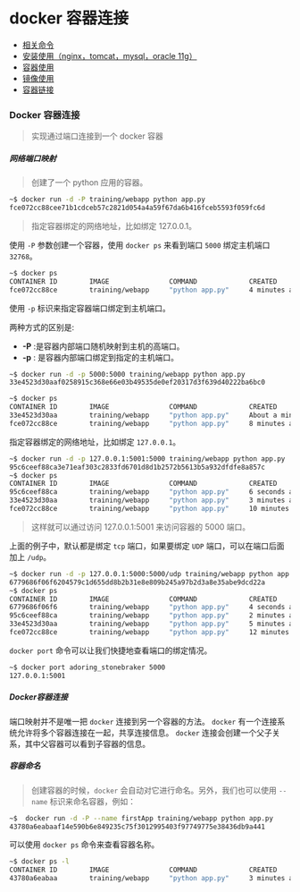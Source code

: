# docker 容器连接

* [相关命令](./command.md)
* [安装使用（nginx，tomcat，mysql，oracle 11g）](./install.md)
* [容器使用](./container-usage.md)
* [镜像使用](./image-usage.md)
* [容器链接](./container-connection.md)


### Docker 容器连接
> 实现通过端口连接到一个 docker 容器

##### 网络端口映射

> 创建了一个 python 应用的容器。

```bash
~$ docker run -d -P training/webapp python app.py
fce072cc88cee71b1cdceb57c2821d054a4a59f67da6b416fceb5593f059fc6d
```

> 指定容器绑定的网络地址，比如绑定 127.0.0.1。

使用 `-P` 参数创建一个容器，使用 `docker ps` 来看到端口 `5000` 绑定主机端口 `32768`。

```bash
~$ docker ps
CONTAINER ID        IMAGE               COMMAND             CREATED             STATUS              PORTS                     NAMES
fce072cc88ce        training/webapp     "python app.py"     4 minutes ago       Up 4 minutes        0.0.0.0:32768->5000/tcp   grave_hopper
```

使用 `-p` 标识来指定容器端口绑定到主机端口。

两种方式的区别是:

- **-P** :是容器内部端口随机映射到主机的高端口。
- **-p** : 是容器内部端口绑定到指定的主机端口。

```bash
~$ docker run -d -p 5000:5000 training/webapp python app.py
33e4523d30aaf0258915c368e66e03b49535de0ef20317d3f639d40222ba6bc0

~$ docker ps
CONTAINER ID        IMAGE               COMMAND             CREATED              STATUS              PORTS                     NAMES
33e4523d30aa        training/webapp     "python app.py"     About a minute ago   Up About a minute   0.0.0.0:5000->5000/tcp    berserk_bartik
fce072cc88ce        training/webapp     "python app.py"     8 minutes ago        Up 8 minutes        0.0.0.0:32768->5000/tcp   grave_hopper
```

指定容器绑定的网络地址，比如绑定 `127.0.0.1`。

```bash
~$ docker run -d -p 127.0.0.1:5001:5000 training/webapp python app.py
95c6ceef88ca3e71eaf303c2833fd6701d8d1b2572b5613b5a932dfdfe8a857c
~$ docker ps
CONTAINER ID        IMAGE               COMMAND             CREATED             STATUS              PORTS                                NAMES
95c6ceef88ca        training/webapp     "python app.py"     6 seconds ago       Up 6 seconds        5000/tcp, 127.0.0.1:5001->5000/tcp   adoring_stonebraker
33e4523d30aa        training/webapp     "python app.py"     3 minutes ago       Up 3 minutes        0.0.0.0:5000->5000/tcp               berserk_bartik
fce072cc88ce        training/webapp     "python app.py"     10 minutes ago      Up 10 minutes       0.0.0.0:32768->5000/tcp              grave_hopper
```

> 这样就可以通过访问 127.0.0.1:5001 来访问容器的 5000 端口。

上面的例子中，默认都是绑定 `tcp` 端口，如果要绑定 `UDP` 端口，可以在端口后面加上 `/udp`。

```bash
~$ docker run -d -p 127.0.0.1:5000:5000/udp training/webapp python app.py
6779686f06f6204579c1d655dd8b2b31e8e809b245a97b2d3a8e35abe9dcd22a
~$ docker ps
CONTAINER ID        IMAGE               COMMAND             CREATED             STATUS              PORTS                                NAMES
6779686f06f6        training/webapp     "python app.py"     4 seconds ago       Up 2 seconds        5000/tcp, 127.0.0.1:5000->5000/udp   drunk_visvesvaraya
95c6ceef88ca        training/webapp     "python app.py"     2 minutes ago       Up 2 minutes        5000/tcp, 127.0.0.1:5001->5000/tcp   adoring_stonebraker
33e4523d30aa        training/webapp     "python app.py"     5 minutes ago       Up 5 minutes        0.0.0.0:5000->5000/tcp               berserk_bartik
fce072cc88ce        training/webapp     "python app.py"     12 minutes ago      Up 12 minutes       0.0.0.0:32768->5000/tcp              grave_hopper
```

`docker port` 命令可以让我们快捷地查看端口的绑定情况。

```bash
~$ docker port adoring_stonebraker 5000
127.0.0.1:5001
```

##### Docker容器连接

端口映射并不是唯一把 `docker` 连接到另一个容器的方法。
`docker` 有一个连接系统允许将多个容器连接在一起，共享连接信息。
`docker` 连接会创建一个父子关系，其中父容器可以看到子容器的信息。

##### 容器命名

> 创建容器的时候，`docker` 会自动对它进行命名。另外，我们也可以使用 `--name` 标识来命名容器，例如：

```bash
~$  docker run -d -P --name firstApp training/webapp python app.py
43780a6eabaaf14e590b6e849235c75f3012995403f97749775e38436db9a441
```

可以使用 `docker ps` 命令来查看容器名称。

```bash
~$ docker ps -l
CONTAINER ID        IMAGE               COMMAND             CREATED             STATUS              PORTS                     NAMES
43780a6eabaa        training/webapp     "python app.py"     3 minutes ago       Up 3 minutes        0.0.0.0:32769->5000/tcp   firstApp
```
